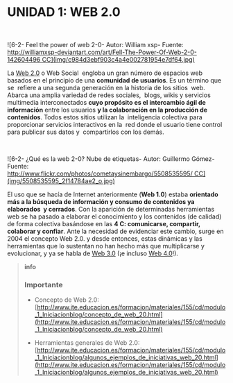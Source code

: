 
# UNIDAD 1: WEB 2.0

 


![6-2- Feel the power of web 2-0- Autor: William xsp- Fuente: http://williamxsp-deviantart.com/art/Fell-The-Power-Of-Web-2-0-142604496 CC](img/c984d3ebf903c4a4e002781954e7df64.jpg)


La [Web 2.0](http://es.wikipedia.org/wiki/Web_2.0) o Web Social  engloba un gran número de espacios web basados en el principio de una **comunidad de usuarios**. Es un término que se  refiere a una segunda generación en la historia de los sitios  web. Abarca una amplia variedad de redes sociales,  blogs, wikis y servicios multimedia interconectados **cuyo propósito es el intercambio ágil de información** entre los usuarios **y la colaboración en la producción de contenidos**. Todos estos sitios utilizan la  inteligencia colectiva para proporcionar servicios interactivos en la  red donde el usuario tiene control para publicar sus datos y  compartirlos con los demás.

 


![6-2- ¿Qué es la web 2-0? Nube de etiquetas- Autor: Guillermo Gómez- Fuente: http://www.flickr.com/photos/cometaysinembargo/5508535595/ CC](img/5508535595_2f14784ae2_o.jpg)
 

El uso que se hacía de Internet anteriormente (**Web 1.0**) estaba **orientado más a la búsqueda de información y consumo de contenidos ya elaborados  y cerrados**. Con la aparición de determinadas herramientas web se ha pasado a elaborar el conocimiento y los contenidos (de calidad) de forma colectiva basándose en las **4 C: comunicarse, compartir, colaborar y confiar**. Ante la necesidad de evidenciar este cambio, surge en 2004 el concepto Web 2.0. y desde entonces, estas dinámicas y las herramientas que lo sustentan no han hecho más que multiplicarse y evolucionar, y ya se habla de [Web 3.0](http://es.wikipedia.org/wiki/Web_3.0) (¡e incluso [Web 4.0](http://www.slideshare.net/jessikitaaaa/qu-es-la-web-30-y-40-12143743)!).


>**info**
>### Importante
>
>* Concepto de Web 2.0: [http://www.ite.educacion.es/formacion/materiales/155/cd/modulo_1_Iniciacionblog/concepto_de_web_20.html](http://www.ite.educacion.es/formacion/materiales/155/cd/modulo_1_Iniciacionblog/concepto_de_web_20.html)
>
>* Herramientas generales de Web 2.0:
>[http://www.ite.educacion.es/formacion/materiales/155/cd/modulo_1_Iniciacionblog/algunos_ejemplos_de_iniciativas_web_20.html](http://www.ite.educacion.es/formacion/materiales/155/cd/modulo_1_Iniciacionblog/algunos_ejemplos_de_iniciativas_web_20.html)

 

